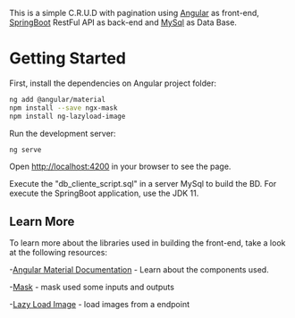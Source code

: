 This is a simple C.R.U.D with pagination using [Angular](https://angular.io/) as front-end, [SpringBoot](https://spring.io/) RestFul API as back-end and [MySql](https://www.mysql.com/) as Data Base.
# Getting Started
First, install the dependencies on Angular project folder:

```bash
ng add @angular/material
npm install --save ngx-mask
npm install ng-lazyload-image
```

Run the development server:

```bash
ng serve
```

Open [http://localhost:4200](http://localhost:4200) in your browser to see the page.

Execute the "db_cliente_script.sql" in a server MySql to build the BD.
For execute the SpringBoot application, use the JDK 11. 

## Learn More

To learn more about the libraries used in building the front-end, take a look at the following resources:

-[Angular Material Documentation](https://material.angular.io/guide/getting-started) - Learn about the components used. 

-[Mask](https://www.npmjs.com/package/ngx-mask) -  mask used some inputs and outputs

-[Lazy Load Image](https://www.npmjs.com/package/ng-lazyload-image) - load images from a endpoint
